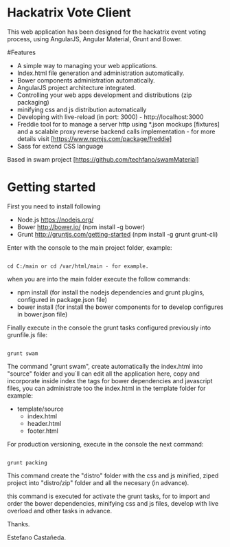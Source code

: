 # Hackatrix Vote Client

This web application has been designed for the hackatrix event voting process, using AngularJS, Angular Material, Grunt and Bower.

#Features

- A simple way to managing your web applications.
- Index.html file generation and administration automatically.
- Bower components administration automatically.
- AngularJS project architecture integrated. 
- Controlling your web apps development and distributions (zip packaging)
- minifying css and js distribution automatically
- Developing with live-reload (in port: 3000) - http://localhost:3000
- Freddie tool for to manage a server http using *.json mockups [fixtures] and a scalable proxy reverse backend calls implementation - for more details visit [https://www.npmjs.com/package/freddie]
- Sass for extend CSS language

Based in swam project [https://github.com/techfano/swamMaterial]

# Getting started

First you need to install following

- Node.js https://nodejs.org/
- Bower http://bower.io/ (npm install -g bower)
- Grunt http://gruntjs.com/getting-started (npm install -g grunt grunt-cli)

Enter with the console to the main project folder, example:

<code>
cd C:/main or cd /var/html/main - for example.
</code>


when you are into the main folder execute the follow commands:

- npm install (for install the nodejs dependencies and grunt plugins, configured in package.json file)
- bower install (for install the bower components for to develop configures in bower.json file)

Finally execute in the console the grunt tasks configured previously into grunfile.js file:

<code>
grunt swam
</code>

The command "grunt swam", create automatically the index.html into "source" folder and you´ll can edit all the application here, copy and incorporate inside index the tags for bower dependencies and javascript files, you can administrate too the index.html in the template folder for example:

- template/source
  - index.html
  - header.html
  - footer.html

For production versioning, execute in the console the next command:

<code>
grunt packing
</code>

This command create the "distro" folder with the css and js minified, ziped project into "distro/zip" folder and all the necesary (in advance).


this command is executed for activate the grunt tasks, for to import and order the bower dependencies, minifying css and js files, develop with live overload and other tasks in advance.

Thanks.

Estefano Castañeda.
